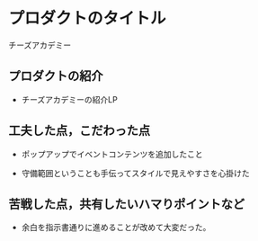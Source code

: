 # プロダクトのタイトル
チーズアカデミー

## プロダクトの紹介

- チーズアカデミーの紹介LP

## 工夫した点，こだわった点

- ポップアップでイベントコンテンツを追加したこと

- 守備範囲ということも手伝ってスタイルで見えやすさを心掛けた

## 苦戦した点，共有したいハマりポイントなど

- 余白を指示書通りに進めることが改めて大変だった。


